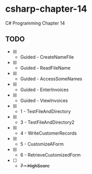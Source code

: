 # csharp-chapter-14
C# Programming Chapter 14

## TODO 
- [X] - Guided - CreateNameFile
- [X] - Guided - ReadFileName 
- [X] - Guided - AccessSomeNames
- [X] - Guided - EnterInvoices 
- [X] - Guided - ViewInvoices
- [X] - 1 - TestFileAndDirectory
- [X] - 3 - TestFileAndDirectory2
- [X] - 4 - WriteCustomerRecords
- [X] - 5 - CustomizeAForm
- [X] - 6 - RetrieveCustomizedForm
- [ ] - ~~7 - HighScore~~